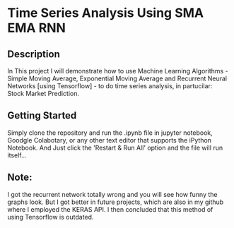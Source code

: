 # **Time Series Analysis Using SMA EMA RNN**

## **Description**

In This project I will demonstrate how to use 
Machine Learning Algorithms - Simple Moving Average,
Exponential Moving Average and Recurrent Neural Networks 
[using Tensorflow] - to do time series analysis, in partucilar:
Stock Market Prediction.

## **Getting Started**

Simply clone the repository and run the .ipynb file in jupyter
notebook, Goodgle Colabotary, or any other text editor that 
supports the iPython Notebook. And Just click the 'Restart & Run All'
option and the file will run itself...

## **Note:**
I got the recurrent network totally wrong and you will see how funny
the graphs look. But I got better in future projects, which are also
in my github where I employed the KERAS API. I then concluded that this
method of using Tensorflow is outdated.

